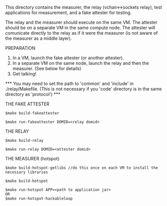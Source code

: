 This directory contains the measurer, the relay (vchan<->sockets relay), test applications for measurement, and a fake attester for testing.

The relay and the measurer should execute on the same VM. The attester should be on a separate VM in the same compute node. The attester will comunicate directly to the relay as if it were the measurer (is not aware of the measurer as a middle layer).


PREPARATION

1. In a VM, launch the fake attester (or another attester).
2. In a separate VM on the same node, launch the relay and then the measurer. (See below for details)
3. Get talking!

*** You may need to set the path to 'common' and 'include' in ./relay/Makefile. (This is not necessary if you 'code' directory is in the same directory as 'protocol') ***

THE FAKE ATTESTER

	$make build-fakeattester
	
	$make run-fakeattester DOMID=<relay domid>

THE RELAY

	$make build-relay

	$make run-relay DOMID=<attester domid>


THE MEASURER (hotspot)
	
	$make build-hotspot-getlibs	//do this once on each VM to install the necessary libraries
	
	$make build-hotspot

	$make run-hotspot APP=<path to application jar>
	OR
	$make run-hotspot-hackableloop
	
